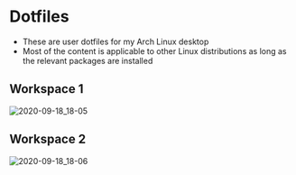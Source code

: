 
# Dotfiles
* These are user dotfiles for my Arch Linux desktop
* Most of the content is applicable to other Linux distributions as long as the relevant packages are installed

## Workspace 1

![2020-09-18_18-05](https://user-images.githubusercontent.com/37961338/93649565-455b0080-f9da-11ea-95d7-ac3f291f8f0b.png)
## Workspace 2

![2020-09-18_18-06](https://user-images.githubusercontent.com/37961338/93649569-48ee8780-f9da-11ea-8c63-b4e42f88807d.png)

